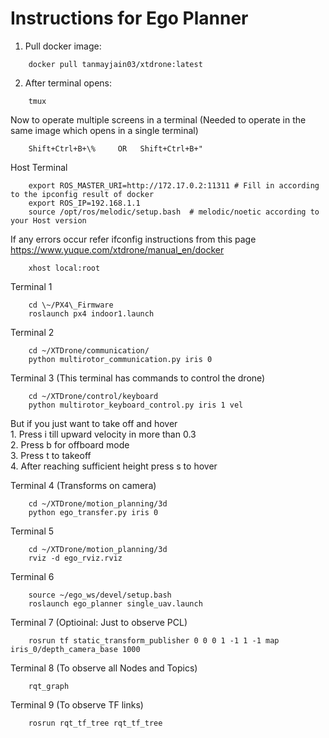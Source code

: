 # Instructions for Ego Planner

1. Pull docker image:
```
    docker pull tanmayjain03/xtdrone:latest
```
2. After terminal opens:
```
    tmux
```

Now to operate multiple screens in a terminal (Needed to operate in the same image which opens in a single terminal)
```
    Shift+Ctrl+B+\%     OR   Shift+Ctrl+B+"
```
Host Terminal
```
    export ROS_MASTER_URI=http://172.17.0.2:11311 # Fill in according to the ipconfig result of docker
    export ROS_IP=192.168.1.1
    source /opt/ros/melodic/setup.bash  # melodic/noetic according to your Host version
```
If any errors occur refer ifconfig instructions from this page https://www.yuque.com/xtdrone/manual_en/docker
```
    xhost local:root
```

Terminal 1
```
    cd \~/PX4\_Firmware 
    roslaunch px4 indoor1.launch 
```
Terminal 2
```
    cd ~/XTDrone/communication/
    python multirotor_communication.py iris 0 
```
Terminal 3 (This terminal has commands to control the drone) 
```
    cd ~/XTDrone/control/keyboard 
    python multirotor_keyboard_control.py iris 1 vel  
```
But if you just want to take off and hover 
<br />
    1. Press i till upward velocity in more than 0.3 
    <br /> 
    2. Press b for offboard mode 
    <br />
    3. Press t to takeoff 
    <br />
    4. After reaching sufficient height press s to hover 
    <br />


Terminal 4 (Transforms on camera)
```
    cd ~/XTDrone/motion_planning/3d
    python ego_transfer.py iris 0   
```

Terminal 5 
```
    cd ~/XTDrone/motion_planning/3d 
    rviz -d ego_rviz.rviz  
```
Terminal 6
```
    source ~/ego_ws/devel/setup.bash
    roslaunch ego_planner single_uav.launch 
```

Terminal 7 (Optioinal: Just to observe PCL)
```
    rosrun tf static_transform_publisher 0 0 0 1 -1 1 -1 map  iris_0/depth_camera_base 1000

```

Terminal 8 (To observe all Nodes and Topics)
```
    rqt_graph
```

Terminal 9 (To observe TF links)
```
    rosrun rqt_tf_tree rqt_tf_tree
```
